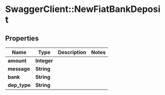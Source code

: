 # SwaggerClient::NewFiatBankDeposit

## Properties
Name | Type | Description | Notes
------------ | ------------- | ------------- | -------------
**amount** | **Integer** |  | 
**message** | **String** |  | 
**bank** | **String** |  | 
**dep_type** | **String** |  | 


